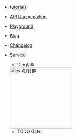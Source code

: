 <!-- _navbar.md -->

- [tutorials](/tutorials/intro)
- [API Docmentation](/api/index)
- [Playground](https://eva.js.org/playground)
- [Blog](https://yuque.com/eva/blog)
- [Changelog](/others/changelog)
- Service
  - Dingtalk
  
  <img src="https://gw.alicdn.com/imgextra/i1/O1CN012ZZKa9213zNxY4Dko_!!6000000006930-2-tps-1886-1886.png" name="钉钉群" alt="eva钉钉群" style="width:200px;"/>
  
  - TODO Gitter